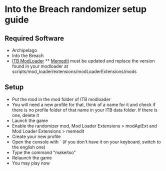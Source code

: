 # Into the Breach randomizer setup guide

## Required Software
* Archipelago
* Into the Breach
* [ITB ModLoader](https://github.com/itb-community/ITB-ModLoader)
** [Memedit](https://github.com/itb-community/memedit) must be updated and replace the version found in your modloader at scripts/mod_loader/extensions/modLoaderExtensions/mods

## Setup
* Put the mod in the mod folder of ITB modloader
* You will need a new profile for that, think of a name for it and check if there is no profile folder of that name in your ITB data folder. If there is one, delete it
* Launch the game
* Enable the randomizer mod, Mod Loader Extensions > modApiExt and Mod Loader Extensions > memedit
* Create your new profile
* Open the console with ` (if you don't have it on your keyboard, switch to the english one)
* Type the command "makeitso"
* Relaunch the game
* You may play now